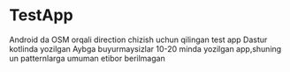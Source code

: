 # TestApp
Android da OSM orqali direction chizish uchun qilingan test app
Dastur kotlinda yozilgan
Aybga buyurmaysizlar 10-20 minda yozilgan app,shuning un patternlarga umuman etibor berilmagan
